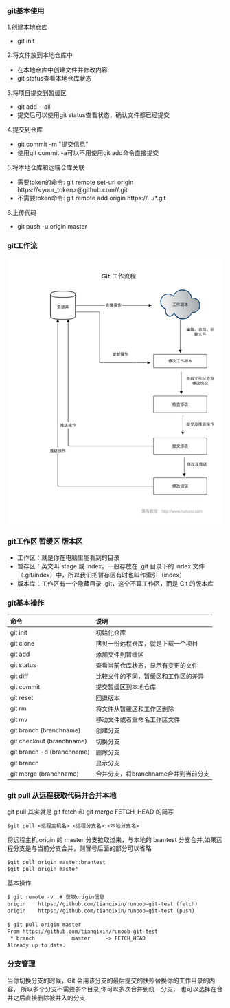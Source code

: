 ### git基本使用
1.创建本地仓库
- git init

2.将文件放到本地仓库中
- 在本地仓库中创建文件并修改内容
- git status查看本地仓库状态

3.将项目提交到暂缓区
- git add --all
- 提交后可以使用git status查看状态，确认文件都已经提交

4.提交到仓库
- git commit -m "提交信息"
- 使用git commit -a可以不用使用git add命令直接提交

5.将本地仓库和远端仓库关联
- 需要token的命令: git remote set-url origin https://<your_token>@github.com/<USERNAME>/<REPO>.git
- 不需要token命令: git remote add origin https://.../*.git

6.上传代码
- git push -u origin master

### git工作流
![git工作流](../../images/git/git-process.png "git process")

### git工作区 暂缓区 版本区
- 工作区：就是你在电脑里能看到的目录
- 暂存区：英文叫 stage 或 index。一般存放在 .git 目录下的 index 文件（.git/index）中，所以我们把暂存区有时也叫作索引（index）
- 版本库：工作区有一个隐藏目录 .git，这个不算工作区，而是 Git 的版本库

### git基本操作
| 命令 | 说明 |
| :--- | :--- |
| git init | 初始化仓库 |
| git clone | 拷贝一份远程仓库，就是下载一个项目 |
| git add | 添加文件到暂缓区 |
| git status | 查看当前仓库状态，显示有变更的文件 |
| git diff | 比较文件的不同，暂缓区和工作区的差异 |
| git commit | 提交暂缓区到本地仓库 |
| git reset | 回退版本 |
| git rm | 将文件从暂缓区和工作区删除 |
| git mv | 移动文件或者重命名工作区文件 |
| git branch (branchname) | 创建分支 |
| git checkout (branchname) | 切换分支 |
| git branch -d (branchname) | 删除分支 |
| git branch | 显示分支 |
| git merge (branchname) | 合并分支，将branchname合并到当前分支 |


### git pull 从远程获取代码并合并本地
git pull 其实就是 git fetch 和 git merge FETCH_HEAD 的简写
```shell
$git pull <远程主机名> <远程分支名>:<本地分支名>
```

将远程主机 origin 的 master 分支拉取过来，与本地的 brantest 分支合并,如果远程分支是与当前分支合并，则冒号后面的部分可以省略
```shell
$git pull origin master:brantest
$git pull origin master
```

基本操作
```shell
$ git remote -v  # 获取origin信息
origin    https://github.com/tianqixin/runoob-git-test (fetch)
origin    https://github.com/tianqixin/runoob-git-test (push)

$ git pull origin master
From https://github.com/tianqixin/runoob-git-test
 * branch            master     -> FETCH_HEAD
Already up to date.
```

### 分支管理
当你切换分支的时候，Git 会用该分支的最后提交的快照替换你的工作目录的内容， 所以多个分支不需要多个目录,你可以多次合并到统一分支， 也可以选择在合并之后直接删除被并入的分支

